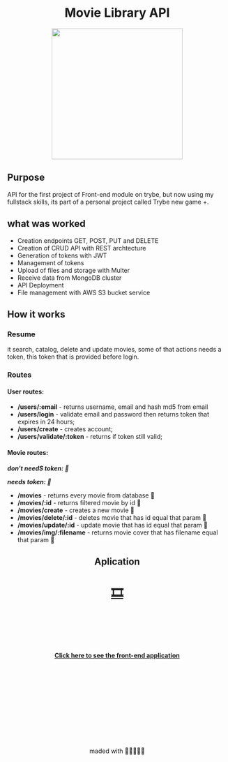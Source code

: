 <div align="center">

# Movie Library API
  
<img src="https://user-images.githubusercontent.com/62621800/136698669-86ac357c-167b-4665-bc4f-3b6c171a83d4.jpg"  width="300" />  
  
</div>


## Purpose  

API for the first project of Front-end module on trybe, but now using my fullstack skills, its part of a personal project called Trybe new game +.

## what was worked

- Creation endpoints GET, POST, PUT and DELETE
- Creation of CRUD API with REST archtecture
- Generation of tokens with JWT
- Management of tokens
- Upload of files and storage with Multer
- Receive data from MongoDB cluster
- API Deployment
- File management with AWS S3 bucket service

## How it works

### Resume

it search, catalog, delete and update movies, some of that actions needs a token, this token that is provided before login.

### Routes

#### User routes:
- **/users/:email** - returns username, email and hash md5 from email
- **/users/login** - validate email and password then returns token that expires in 24 hours;
- **/users/create** - creates account;
- **/users/validate/:token** - returns if token still valid;

#### Movie routes:
**_don't needS token: 🔷_**

**_needs token: 🔶_**
- **/movies** - returns every movie from database 🔷
- **/movies/:id** - returns filtered movie by id 🔷
- **/movies/create** - creates a new movie 🔶
- **/movies/delete/:id** - deletes movie that has id equal that param 🔶
- **/movies/update/:id** - update movie that has id equal that param 🔶
- **/movies/img/:filename** - returns movie cover that has filename equal that param 🔷


<div align="center">
  
## Aplication
  
# [🎞](https://movie-library-api.herokuapp.com/users/alan.alb.flopes@gmail.com)


<br/><br/><br/><br/>  
  
#### [Click here to see the front-end application](https://github.com/offpepe/movie-library)
  
<br/><br/><br/><br/><br/><br/><br/><br/><br/><br/>
  
maded with 💚💛💜🖤🧡
                    
</div>
  
